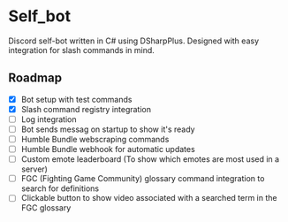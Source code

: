 # Self_bot

Discord self-bot written in C# using DSharpPlus. 
Designed with easy integration for slash commands in mind.






## Roadmap

- [x] Bot setup with test commands
- [x] Slash command registry integration
- [ ] Log integration
- [ ] Bot sends messag on startup to show it's ready
- [ ] Humble Bundle webscraping commands
- [ ] Humble Bundle webhook for automatic updates
- [ ] Custom emote leaderboard (To show which emotes are most used in a server)
- [ ] FGC (Fighting Game Community) glossary command integration to search for definitions
- [ ] Clickable button to show video associated with a searched term in the FGC glossary
